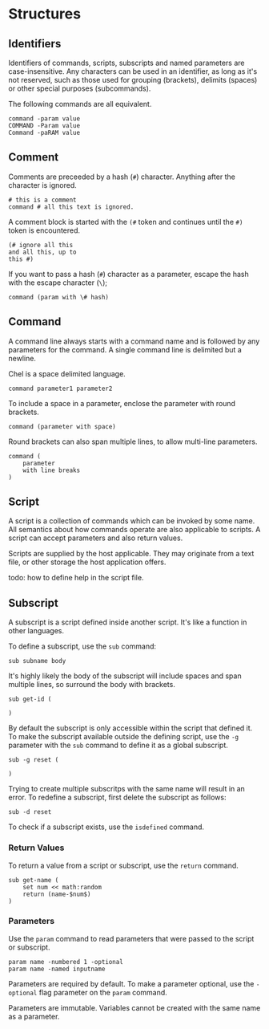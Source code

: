 # Structures #

## Identifiers ##

Identifiers of commands, scripts, subscripts and named parameters are case-insensitive. Any characters can be used in an identifier, as long as it's not reserved, such as those used for grouping (brackets), delimits (spaces) or other special purposes (subcommands).

The following commands are all equivalent.

    command -param value
    COMMAND -Param value
    Command -paRAM value

## Comment ##

Comments are preceeded by a hash (`#`) character. Anything after the character is ignored.

    # this is a comment
    command # all this text is ignored.

A comment block is started with the `(#` token and continues until the `#)` token is encountered.

    (# ignore all this
    and all this, up to
    this #)

If you want to pass a hash (`#`) character as a parameter, escape the hash with the escape character (`\`);

    command (param with \# hash)

## Command ##

A command line always starts with a command name and is followed by any parameters for the command. A single command line is delimited but a newline.

Chel is a space delimited language.

    command parameter1 parameter2

To include a space in a parameter, enclose the parameter with round brackets.

    command (parameter with space)

Round brackets can also span multiple lines, to allow multi-line parameters.

    command (
        parameter
        with line breaks
    )

## Script ##

A script is a collection of commands which can be invoked by some name. All semantics about how commands operate are also applicable to scripts. A script can accept parameters and also return values.

Scripts are supplied by the host applicable. They may originate from a text file, or other storage the host application offers.

todo: how to define help in the script file.

## Subscript ##

A subscript is a script defined inside another script. It's like a function in other languages.

To define a subscript, use the `sub` command:

    sub subname body

It's highly likely the body of the subscript will include spaces and span multiple lines, so surround the body with brackets.

    sub get-id (

    )

By default the subscript is only accessible within the script that defined it. To make the subscript available outside the defining script, use the `-g` parameter with the `sub` command to define it as a global subscript.

    sub -g reset (

    )

Trying to create multiple subscritps with the same name will result in an error. To redefine a subscript, first delete the subscript as follows:

    sub -d reset

To check if a subscript exists, use the `isdefined` command.

### Return Values ###

To return a value from a script or subscript, use the `return` command.

    sub get-name (
        set num << math:random
        return (name-$num$)
    )

### Parameters ###

Use the `param` command to read parameters that were passed to the script or subscript.

    param name -numbered 1 -optional
    param name -named inputname

Parameters are required by default. To make a parameter optional, use the `-optional` flag parameter on the `param` command.

Parameters are immutable. Variables cannot be created with the same name as a parameter.
